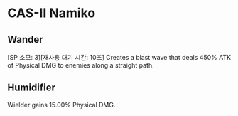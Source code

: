 # CAS-II Namiko

## Wander

[SP 소모: 3][재사용 대기 시간: 10초] Creates a blast wave that deals 450% ATK of Physical DMG to enemies along a straight path.

## Humidifier

Wielder gains 15.00% Physical DMG.
